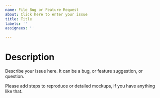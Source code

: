 ```yaml
---
name: File Bug or Feature Request
about: Click here to enter your issue
title: Title
labels: ''
assignees: ''

---
```


<!--

WELCOME, ENTER YOUR ISSUE.

IMPORTANT: if you know the issue is compiler-related, report at https://github.com/horse64/core.horse64.org/issues instead. The full package list is here: https://github.com/horse64 .

IF YOU DON'T KNOW WHERE TO PUT IT, HERE IS THE RIGHT PLACE.
-->

# Description

Describe your issue here. It can be a bug, or feature suggestion, or question.

Please add steps to reproduce or detailed mockups, if you have anything like that.
